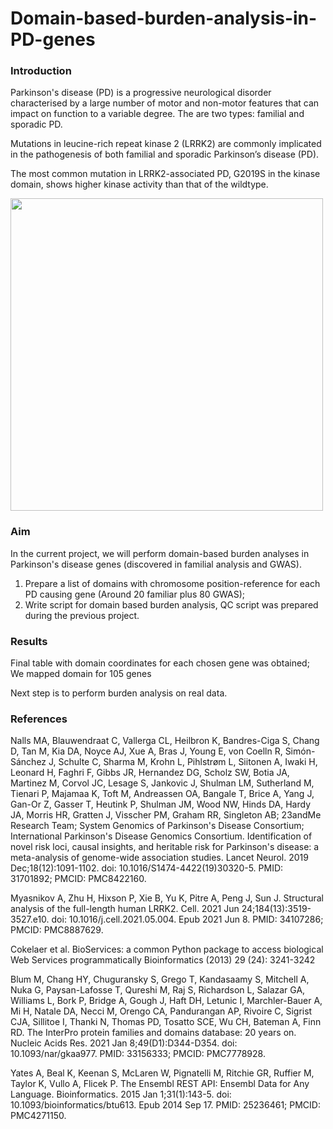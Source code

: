# Domain-based-burden-analysis-in-PD-genes

### Introduction  

Parkinson's disease (PD) is a progressive neurological disorder characterised by a large number of motor and non-motor features that can impact on function to a variable degree. The are two types: familial and sporadic PD.  

Mutations in leucine-rich repeat kinase 2 (LRRK2) are commonly implicated in the pathogenesis of both familial
and sporadic Parkinson’s disease (PD).  

The most common mutation in LRRK2-associated PD, G2019S in the kinase domain, shows higher kinase activity than that of the wildtype.  

<img src="https://ars.els-cdn.com/content/image/1-s2.0-S0092867421006012-fx1_lrg.jpg" width=500/>  

### Aim  
In the current project, we will perform domain-based burden analyses in Parkinson's disease genes (discovered in familial analysis and GWAS).  

1) Prepare a list of domains with chromosome position-reference for each PD causing gene (Around 20 familiar plus 80 GWAS);     
2) Write script for domain based burden analysis, QC script was prepared during the previous project.     

### Results  

Final table with domain coordinates for each chosen gene was obtained;  
We mapped domain for 105 genes

Next step is to perform burden analysis on real data.  

### References

Nalls MA, Blauwendraat C, Vallerga CL, Heilbron K, Bandres-Ciga S, Chang D, Tan M, Kia DA, Noyce AJ, Xue A, Bras J, Young E, von Coelln R, Simón-Sánchez J, Schulte C, Sharma M, Krohn L, Pihlstrøm L, Siitonen A, Iwaki H, Leonard H, Faghri F, Gibbs JR, Hernandez DG, Scholz SW, Botia JA, Martinez M, Corvol JC, Lesage S, Jankovic J, Shulman LM, Sutherland M, Tienari P, Majamaa K, Toft M, Andreassen OA, Bangale T, Brice A, Yang J, Gan-Or Z, Gasser T, Heutink P, Shulman JM, Wood NW, Hinds DA, Hardy JA, Morris HR, Gratten J, Visscher PM, Graham RR, Singleton AB; 23andMe Research Team; System Genomics of Parkinson's Disease Consortium; International Parkinson's Disease Genomics Consortium. Identification of novel risk loci, causal insights, and heritable risk for Parkinson's disease: a meta-analysis of genome-wide association studies. Lancet Neurol. 2019 Dec;18(12):1091-1102. doi: 10.1016/S1474-4422(19)30320-5. PMID: 31701892; PMCID: PMC8422160.  

Myasnikov A, Zhu H, Hixson P, Xie B, Yu K, Pitre A, Peng J, Sun J. Structural analysis of the full-length human LRRK2. Cell. 2021 Jun 24;184(13):3519-3527.e10. doi: 10.1016/j.cell.2021.05.004. Epub 2021 Jun 8. PMID: 34107286; PMCID: PMC8887629.  

Cokelaer et al. BioServices: a common Python package to access biological Web Services programmatically Bioinformatics (2013) 29 (24): 3241-3242  

Blum M, Chang HY, Chuguransky S, Grego T, Kandasaamy S, Mitchell A, Nuka G, Paysan-Lafosse T, Qureshi M, Raj S, Richardson L, Salazar GA, Williams L, Bork P, Bridge A, Gough J, Haft DH, Letunic I, Marchler-Bauer A, Mi H, Natale DA, Necci M, Orengo CA, Pandurangan AP, Rivoire C, Sigrist CJA, Sillitoe I, Thanki N, Thomas PD, Tosatto SCE, Wu CH, Bateman A, Finn RD. The InterPro protein families and domains database: 20 years on. Nucleic Acids Res. 2021 Jan 8;49(D1):D344-D354. doi: 10.1093/nar/gkaa977. PMID: 33156333; PMCID: PMC7778928.  

Yates A, Beal K, Keenan S, McLaren W, Pignatelli M, Ritchie GR, Ruffier M, Taylor K, Vullo A, Flicek P. The Ensembl REST API: Ensembl Data for Any Language. Bioinformatics. 2015 Jan 1;31(1):143-5. doi: 10.1093/bioinformatics/btu613. Epub 2014 Sep 17. PMID: 25236461; PMCID: PMC4271150.
